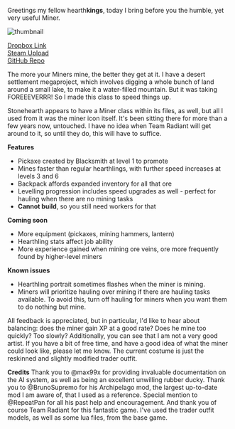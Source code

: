 Greetings my fellow hearth**kings**, today I bring before you the humble, yet very useful Miner.

![thumbnail](https://discourse.stonehearth.net/uploads/stonehearth/original/3X/7/1/710e62764ce712c27c9a88616ed628cd26f39dbf.jpg)

[Dropbox Link](https://www.dropbox.com/s/g1mh5zlmtyp7kwf/miner_prof.smod?dl=0)  
[Steam Upload](https://steamcommunity.com/sharedfiles/filedetails/?id=1359741441)  
[GitHub Repo](https://github.com/Moai-/miner_prof)  

The more your Miners mine, the better they get at it. I have a desert settlement megaproject, which involves digging a whole bunch of land around a small lake, to make it a water-filled mountain. But it was taking FOREEEVERRR! So I made this class to speed things up.  

Stonehearth appears to have a Miner class within its files, as well, but all I used from it was the miner icon itself. It's been sitting there for more than a few years now, untouched. I have no idea when Team Radiant will get around to it, so until they do, this will have to suffice.  

**Features**

* Pickaxe created by Blacksmith at level 1 to promote
* Mines faster than regular hearthlings, with further speed increases at levels 3 and 6
* Backpack affords expanded inventory for all that ore
* Levelling progression includes speed upgrades as well - perfect for hauling when there are no mining tasks
* **Cannot build**, so you still need workers for that

**Coming soon**
* More equipment (pickaxes, mining hammers, lantern)
* Hearthling stats affect job ability
* More experience gained when mining ore veins, ore more frequently found by higher-level miners

**Known issues**
* Hearthling portrait sometimes flashes when the miner is mining.
* Miners will prioritize hauling over mining if there are hauling tasks available. To avoid this, turn off hauling for miners when you want them to do nothing but mine.

All feedback is appreciated, but in particular, I'd like to hear about balancing: does the miner gain XP at a good rate? Does he mine too quickly? Too slowly? Additionally, you can see that I am not a very good artist. If you have a bit of free time, and have a good idea of what the miner could look like, please let me know. The current costume is just the reskinned and slightly modified trader outfit.

**Credits**
Thank you to @max99x for providing invaluable documentation on the AI system, as well as being an excellent unwilling rubber ducky. Thank you to @BrunoSupremo for his Archipelago mod, the largest up-to-date mod I am aware of, that I used as a reference. Special mention to @RepeatPan for all his past help and encouragement. And thank you of course Team Radiant for this fantastic game. I've used the trader outfit models, as well as some lua files, from the base game.
